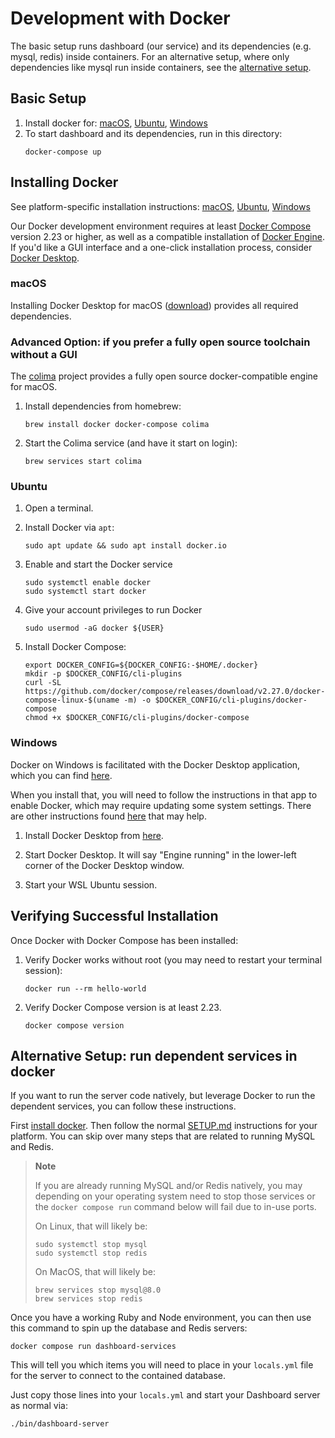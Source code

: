 # Development with Docker

The basic setup runs dashboard (our service) and its dependencies (e.g. mysql, redis)
inside containers. For an alternative setup, where only dependencies like mysql run
inside containers, see the [alternative setup](#alternative-setup-run-dependent-services-in-docker).

## Basic Setup

1. Install docker for: [macOS](#macos), [Ubuntu](#ubuntu), [Windows](#windows)
1. To start dashboard and its dependencies, run in this directory:
   ```shell
   docker-compose up
   ```

## Installing Docker

See platform-specific installation instructions: [macOS](#macos), [Ubuntu](#ubuntu), [Windows](#windows)

Our Docker development environment requires at least [Docker
Compose](https://docs.docker.com/compose/) version 2.23 or higher, as well as a compatible
installation of [Docker Engine](https://docs.docker.com/engine/). If you'd like a GUI
interface and a one-click installation process, consider [Docker
Desktop](https://docs.docker.com/desktop/).

### macOS

Installing Docker Desktop for macOS ([download](https://docs.docker.com/desktop/setup/install/mac-install/)) provides all required dependencies.

### Advanced Option: if you prefer a fully open source toolchain without a GUI

The [colima](https://github.com/abiosoft/colima) project provides a fully open source
docker-compatible engine for macOS.

1. Install dependencies from homebrew:
   ```shell
   brew install docker docker-compose colima
   ```

1. Start the Colima service (and have it start on login):
   ```shell
   brew services start colima
   ```

### Ubuntu

1. Open a terminal.

1. Install Docker via `apt`:
   ```shell
   sudo apt update && sudo apt install docker.io
   ```

1. Enable and start the Docker service
   ```shell
   sudo systemctl enable docker
   sudo systemctl start docker
   ```

1. Give your account privileges to run Docker
   ```shell
   sudo usermod -aG docker ${USER}
   ```

1. Install Docker Compose:
   ```shell
   export DOCKER_CONFIG=${DOCKER_CONFIG:-$HOME/.docker}
   mkdir -p $DOCKER_CONFIG/cli-plugins
   curl -SL https://github.com/docker/compose/releases/download/v2.27.0/docker-compose-linux-$(uname -m) -o $DOCKER_CONFIG/cli-plugins/docker-compose
   chmod +x $DOCKER_CONFIG/cli-plugins/docker-compose
   ```

### Windows

Docker on Windows is facilitated with the Docker Desktop application, which you can find
[here](https://www.docker.com/products/docker-desktop/).

When you install that, you will need to follow the instructions in that app to enable
Docker, which may require updating some system settings. There are other instructions
found [here](https://docs.docker.com/desktop/install/windows-install/) that may help.

1. Install Docker Desktop from [here](https://docs.docker.com/desktop/install/windows-install/).

1. Start Docker Desktop. It will say "Engine running" in the lower-left corner of the
   Docker Desktop window.

1. Start your WSL Ubuntu session.

## Verifying Successful Installation

Once Docker with Docker Compose has been installed:

1. Verify Docker works without root (you may need to restart your terminal session):
   ```shell
   docker run --rm hello-world
   ```

1. Verify Docker Compose version is at least 2.23.
   ```shell
   docker compose version
   ```

## Alternative Setup: run dependent services in docker

If you want to run the server code natively, but leverage Docker to run the dependent
services, you can follow these instructions.

First [install docker](#installing-docker). Then follow the normal [SETUP.md](../../SETUP.md) instructions for your platform.  You can skip over many steps that are related to running
MySQL and Redis.

> **Note**
>
> If you are already running MySQL and/or Redis natively, you may depending on your
> operating system need to stop those services or the `docker compose run` command below
> will fail due to in-use ports.
>
> On Linux, that will likely be:
>
> ```shell
> sudo systemctl stop mysql
> sudo systemctl stop redis
> ```
>
> On MacOS, that will likely be:
>
> ```shell
> brew services stop mysql@8.0
> brew services stop redis
> ```

Once you have a working Ruby and Node environment, you can then use this command to spin
up the database and Redis servers:

```shell
docker compose run dashboard-services
```

This will tell you which items you will need to place in your `locals.yml` file for the
server to connect to the contained database.

Just copy those lines into your `locals.yml` and start your Dashboard server as normal via:

```shell
./bin/dashboard-server
```
